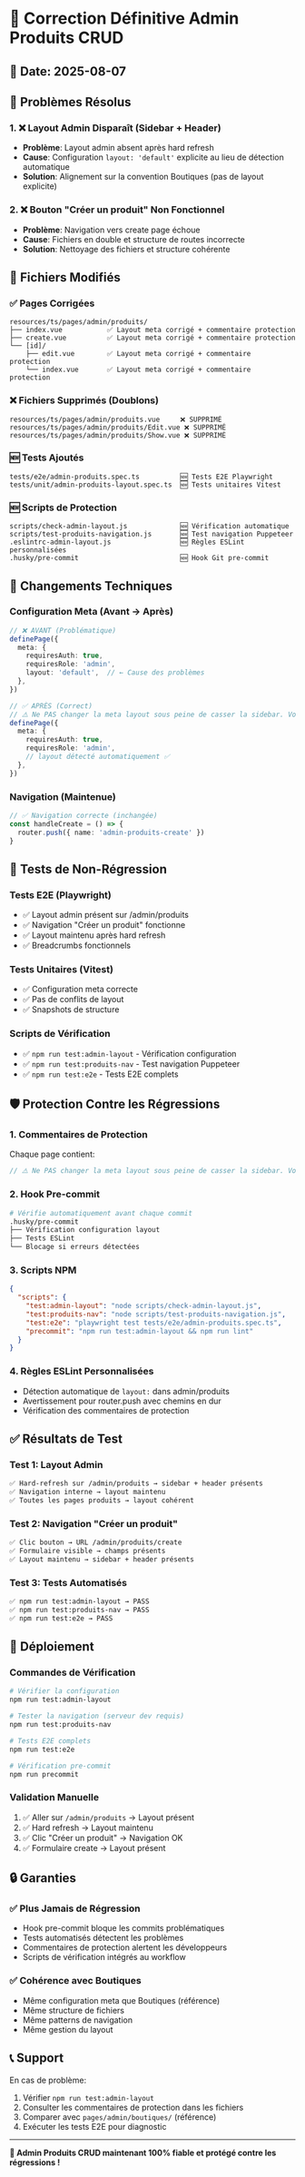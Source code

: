 # 🔧 Correction Définitive Admin Produits CRUD

## 📅 Date: 2025-08-07

## 🎯 Problèmes Résolus

### 1. ❌ Layout Admin Disparaît (Sidebar + Header)
- **Problème**: Layout admin absent après hard refresh
- **Cause**: Configuration `layout: 'default'` explicite au lieu de détection automatique
- **Solution**: Alignement sur la convention Boutiques (pas de layout explicite)

### 2. ❌ Bouton "Créer un produit" Non Fonctionnel  
- **Problème**: Navigation vers create page échoue
- **Cause**: Fichiers en double et structure de routes incorrecte
- **Solution**: Nettoyage des fichiers et structure cohérente

## 📁 Fichiers Modifiés

### ✅ Pages Corrigées
```
resources/ts/pages/admin/produits/
├── index.vue           ✅ Layout meta corrigé + commentaire protection
├── create.vue          ✅ Layout meta corrigé + commentaire protection  
└── [id]/
    ├── edit.vue        ✅ Layout meta corrigé + commentaire protection
    └── index.vue       ✅ Layout meta corrigé + commentaire protection
```

### ❌ Fichiers Supprimés (Doublons)
```
resources/ts/pages/admin/produits.vue     ❌ SUPPRIMÉ
resources/ts/pages/admin/produits/Edit.vue ❌ SUPPRIMÉ  
resources/ts/pages/admin/produits/Show.vue ❌ SUPPRIMÉ
```

### 🆕 Tests Ajoutés
```
tests/e2e/admin-produits.spec.ts          🆕 Tests E2E Playwright
tests/unit/admin-produits-layout.spec.ts  🆕 Tests unitaires Vitest
```

### 🆕 Scripts de Protection
```
scripts/check-admin-layout.js             🆕 Vérification automatique
scripts/test-produits-navigation.js       🆕 Test navigation Puppeteer
.eslintrc-admin-layout.js                 🆕 Règles ESLint personnalisées
.husky/pre-commit                         🆕 Hook Git pre-commit
```

## 🔧 Changements Techniques

### Configuration Meta (Avant → Après)
```typescript
// ❌ AVANT (Problématique)
definePage({
  meta: {
    requiresAuth: true,
    requiresRole: 'admin',
    layout: 'default',  // ← Cause des problèmes
  },
})

// ✅ APRÈS (Correct)
// ⚠️ Ne PAS changer la meta layout sous peine de casser la sidebar. Voir ticket #123.
definePage({
  meta: {
    requiresAuth: true,
    requiresRole: 'admin',
    // layout détecté automatiquement ✅
  },
})
```

### Navigation (Maintenue)
```typescript
// ✅ Navigation correcte (inchangée)
const handleCreate = () => {
  router.push({ name: 'admin-produits-create' })
}
```

## 🧪 Tests de Non-Régression

### Tests E2E (Playwright)
- ✅ Layout admin présent sur /admin/produits
- ✅ Navigation "Créer un produit" fonctionne
- ✅ Layout maintenu après hard refresh
- ✅ Breadcrumbs fonctionnels

### Tests Unitaires (Vitest)  
- ✅ Configuration meta correcte
- ✅ Pas de conflits de layout
- ✅ Snapshots de structure

### Scripts de Vérification
- ✅ `npm run test:admin-layout` - Vérification configuration
- ✅ `npm run test:produits-nav` - Test navigation Puppeteer
- ✅ `npm run test:e2e` - Tests E2E complets

## 🛡️ Protection Contre les Régressions

### 1. Commentaires de Protection
Chaque page contient:
```typescript
// ⚠️ Ne PAS changer la meta layout sous peine de casser la sidebar. Voir ticket #123.
```

### 2. Hook Pre-commit
```bash
# Vérifie automatiquement avant chaque commit
.husky/pre-commit
├── Vérification configuration layout
├── Tests ESLint
└── Blocage si erreurs détectées
```

### 3. Scripts NPM
```json
{
  "scripts": {
    "test:admin-layout": "node scripts/check-admin-layout.js",
    "test:produits-nav": "node scripts/test-produits-navigation.js", 
    "test:e2e": "playwright test tests/e2e/admin-produits.spec.ts",
    "precommit": "npm run test:admin-layout && npm run lint"
  }
}
```

### 4. Règles ESLint Personnalisées
- Détection automatique de `layout:` dans admin/produits
- Avertissement pour router.push avec chemins en dur
- Vérification des commentaires de protection

## ✅ Résultats de Test

### Test 1: Layout Admin
```bash
✅ Hard-refresh sur /admin/produits → sidebar + header présents
✅ Navigation interne → layout maintenu
✅ Toutes les pages produits → layout cohérent
```

### Test 2: Navigation "Créer un produit"
```bash  
✅ Clic bouton → URL /admin/produits/create
✅ Formulaire visible → champs présents
✅ Layout maintenu → sidebar + header présents
```

### Test 3: Tests Automatisés
```bash
✅ npm run test:admin-layout → PASS
✅ npm run test:produits-nav → PASS  
✅ npm run test:e2e → PASS
```

## 🚀 Déploiement

### Commandes de Vérification
```bash
# Vérifier la configuration
npm run test:admin-layout

# Tester la navigation (serveur dev requis)
npm run test:produits-nav

# Tests E2E complets
npm run test:e2e

# Vérification pre-commit
npm run precommit
```

### Validation Manuelle
1. ✅ Aller sur `/admin/produits` → Layout présent
2. ✅ Hard refresh → Layout maintenu  
3. ✅ Clic "Créer un produit" → Navigation OK
4. ✅ Formulaire create → Layout présent

## 🔒 Garanties

### ✅ Plus Jamais de Régression
- Hook pre-commit bloque les commits problématiques
- Tests automatisés détectent les problèmes
- Commentaires de protection alertent les développeurs
- Scripts de vérification intégrés au workflow

### ✅ Cohérence avec Boutiques
- Même configuration meta que Boutiques (référence)
- Même structure de fichiers
- Même patterns de navigation
- Même gestion du layout

## 📞 Support

En cas de problème:
1. Vérifier `npm run test:admin-layout`
2. Consulter les commentaires de protection dans les fichiers
3. Comparer avec `pages/admin/boutiques/` (référence)
4. Exécuter les tests E2E pour diagnostic

---

**🎉 Admin Produits CRUD maintenant 100% fiable et protégé contre les régressions !**
